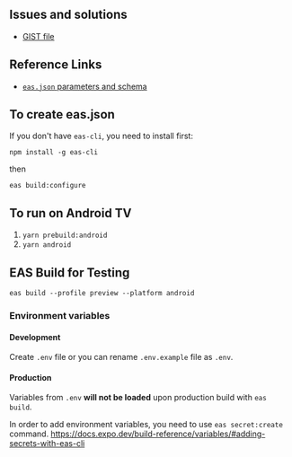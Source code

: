 ## Issues and solutions

- [GIST file](https://gist.github.com/abdullahceylan/a3738c184abd1e79ccecaad6f53b0ffe)

## Reference Links
- [`eas.json` parameters and schema](https://github.com/expo/eas-cli/blob/1637573d7287dffc2965f8c6090aefc06f1b1759/packages/eas-json/schema/eas.schema.json#L130)

## To create eas.json
If you don't have `eas-cli`, you need to install first:

```
npm install -g eas-cli
```
then 

```
eas build:configure
```

## To run on Android TV
1. `yarn prebuild:android`
2. `yarn android`

## EAS Build for Testing

```
eas build --profile preview --platform android
```

### Environment variables
#### **Development**
Create `.env` file or you can rename `.env.example` file as `.env`.

#### **Production**
Variables from `.env` **will not be loaded** upon production build with `eas build`. 

In order to add environment variables, you need to use `eas secret:create` command. https://docs.expo.dev/build-reference/variables/#adding-secrets-with-eas-cli
